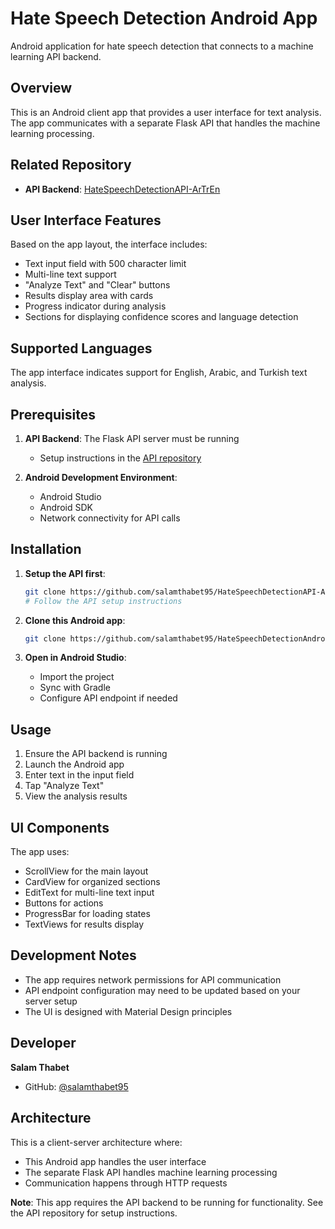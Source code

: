 # Hate Speech Detection Android App

Android application for hate speech detection that connects to a machine learning API backend.

## Overview

This is an Android client app that provides a user interface for text analysis. The app communicates with a separate Flask API that handles the machine learning processing.

## Related Repository

- **API Backend**: [HateSpeechDetectionAPI-ArTrEn](https://github.com/salamthabet95/HateSpeechDetectionAPI-ArTrEn)

## User Interface Features

Based on the app layout, the interface includes:

- Text input field with 500 character limit
- Multi-line text support
- "Analyze Text" and "Clear" buttons
- Results display area with cards
- Progress indicator during analysis
- Sections for displaying confidence scores and language detection

## Supported Languages

The app interface indicates support for English, Arabic, and Turkish text analysis.

## Prerequisites

1. **API Backend**: The Flask API server must be running
   - Setup instructions in the [API repository](https://github.com/salamthabet95/HateSpeechDetectionAPI-ArTrEn)

2. **Android Development Environment**:
   - Android Studio
   - Android SDK
   - Network connectivity for API calls

## Installation

1. **Setup the API first**:
   ```bash
   git clone https://github.com/salamthabet95/HateSpeechDetectionAPI-ArTrEn.git
   # Follow the API setup instructions
   ```

2. **Clone this Android app**:
   ```bash
   git clone https://github.com/salamthabet95/HateSpeechDetectionAndroidApp.git
   ```

3. **Open in Android Studio**:
   - Import the project
   - Sync with Gradle
   - Configure API endpoint if needed

## Usage

1. Ensure the API backend is running
2. Launch the Android app
3. Enter text in the input field
4. Tap "Analyze Text"
5. View the analysis results

## UI Components

The app uses:
- ScrollView for the main layout
- CardView for organized sections
- EditText for multi-line text input
- Buttons for actions
- ProgressBar for loading states
- TextViews for results display

## Development Notes

- The app requires network permissions for API communication
- API endpoint configuration may need to be updated based on your server setup
- The UI is designed with Material Design principles

## Developer

**Salam Thabet**
- GitHub: [@salamthabet95](https://github.com/salamthabet95)

## Architecture

This is a client-server architecture where:
- This Android app handles the user interface
- The separate Flask API handles machine learning processing
- Communication happens through HTTP requests

**Note**: This app requires the API backend to be running for functionality. See the API repository for setup instructions.
